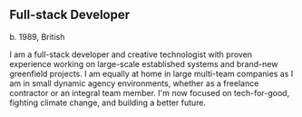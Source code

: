 ## Full-stack Developer

b. 1989, British

I am a full-stack developer and creative technologist with proven experience working on large-scale established systems and brand-new greenfield projects. I am equally at home in large multi-team companies as I am in small dynamic agency environments, whether as a freelance contractor or an integral team member. I'm now focused on tech-for-good, fighting climate change, and building a better future.
